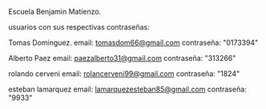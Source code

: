 Escuela Benjamin Matienzo.

usuarios con sus respectivas contraseñas:
<!-- Este usuario tiene un rol de ADMINISTRADOR, el cual le deja ingresar a todas las pestañas -->
Tomas Dominguez.
email: tomasdom66@gmail.com
contraseña: "0173394"

<!-- Este usuario tiene un rol de STAFF, el cual le deja crear cursos y tambien inscribir alumnos -->
Alberto Paez
email: paezalberto31@gmail.com
contraseña: "313266"

<!-- Estos usuarios tienen el rol de ALUMNO -->
rolando cerveni
email: rolancerveni99@gmail.com
contraseña: "1824"

esteban lamarquez
email: lamarquezesteban85@gmail.com
contraseña: "9933"